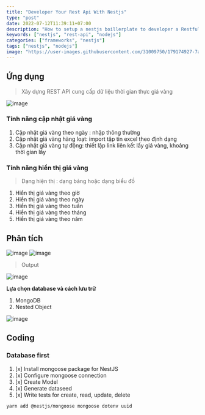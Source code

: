 ```yaml
---
title: "Developer Your Rest Api With Nestjs"
type: "post"
date: 2022-07-12T11:39:11+07:00
description: "How to setup a nestjs boillerplate to developer a Restful Api Project"
keywords: ["nestjs", "rest-api", "nodejs"]
categories: ["frameworks", "nestjs"]
tags: ["nestjs", "nodejs"]
image: "https://user-images.githubusercontent.com/31009750/179174927-7a62ee24-15c1-4884-875a-57838f31fdcf.png"
---
```


## Ứng dụng

> Xây dựng REST API cung cấp dữ liệu thời gian thực giá vàng

![image](https://user-images.githubusercontent.com/31009750/179179969-d1b9fbb0-0b8c-45a1-9892-8d151d6b67b5.png)

### Tính năng cập nhật giá vàng

1. Cập nhật giá vàng theo ngày : nhập thông thường
2. Cập nhật giá vàng hàng loạt: import tập tin excel theo định dạng
3. Cập nhật giá vàng tự động: thiết lập link liên kết lấy giá vàng, khoảng thời gian lấy

### Tính năng hiển thị giá vàng

> Dạng hiện thị : dạng bảng hoặc dạng biểu đồ

1. Hiển thị giá vàng theo giờ
2. Hiển thị giá vàng theo ngày
3. Hiển thị giá vàng theo tuần
4. Hiển thị giá vàng theo tháng
5. Hiển thị giá vàng theo năm

## Phân tích

![image](https://user-images.githubusercontent.com/31009750/179182045-19c02cd0-25be-4282-bd4b-454be7434e9c.png)
![image](https://user-images.githubusercontent.com/31009750/179182071-307082c3-12c9-4249-b08c-88d29d194e70.png)

> Output

![image](https://user-images.githubusercontent.com/31009750/179183039-29d2c58c-feea-4b9d-955c-01f999eba6da.png)

**Lựa chọn database và cách lưu trữ**

1. MongoDB
2. Nested Object

![image](https://user-images.githubusercontent.com/31009750/179183556-3813547e-830e-4e68-89dd-d468d96eb782.png)

## Coding

### Database first

1. [x] Install mongoose package for NestJS
2. [x] Configure mongoose connection
3. [x] Create Model
4. [x] Generate dataseed
5. [x] Write tests for create, read, update, delete

```bash
yarn add @nestjs/mongoose mongoose dotenv uuid
```
